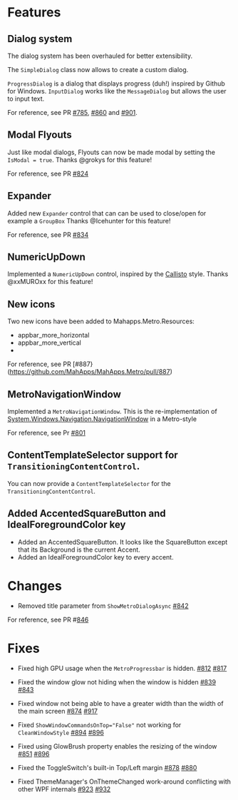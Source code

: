 # Features

## Dialog system

The dialog system has been overhauled for better extensibility.

The `SimpleDialog` class now allows to create a custom dialog.

`ProgressDialog` is a dialog that displays progress (duh!) inspired by Github for Windows.
`InputDialog` works like the `MessageDialog` but allows the user to input text.

For reference, see PR [#785](https://github.com/MahApps/MahApps.Metro/pull/785), [#860](https://github.com/MahApps/MahApps.Metro/pull/860) and [#901](https://github.com/MahApps/MahApps.Metro/pull/901).

## Modal Flyouts

Just like modal dialogs, Flyouts can now be made modal by setting the `IsModal = true`.
Thanks @grokys for this feature!

For reference, see PR [#824](https://github.com/MahApps/MahApps.Metro/pull/824)

## Expander

Added new `Expander` control that can can be used to close/open for example a `GroupBox`
Thanks @Icehunter for this feature!

For reference, see PR [#834](https://github.com/MahApps/MahApps.Metro/pull/834)

## NumericUpDown

Implemented a `NumericUpDown` control, inspired by the [Callisto](https://github.com/timheuer/callisto/wiki/NumericUpDown) style.
Thanks @xxMUROxx for this feature!

## New icons

Two new icons have been added to Mahapps.Metro.Resources:
- appbar_more_horizontal
- appbar_more_vertical
- 
For reference, see PR [#887}(https://github.com/MahApps/MahApps.Metro/pull/887)

## MetroNavigationWindow

Implemented a `MetroNavigationWindow`. This is the re-implementation of [System.Windows.Navigation.NavigationWindow](http://msdn.microsoft.com/en-us/library/System.Windows.Navigation.NavigationWindow.aspx) in a Metro-style

For reference, see Pr [#801](https://github.com/MahApps/MahApps.Metro/pull/801)

## ContentTemplateSelector support for `TransitioningContentControl`.
You can now provide a `ContentTemplateSelector` for the `TransitioningContentControl`.

## Added AccentedSquareButton and IdealForegroundColor key
- Added an AccentedSquareButton. It looks like the SquareButton except that its Background is the current Accent.
- Added an IdealForegroundColor key to every accent.

# Changes

- Removed title parameter from `ShowMetroDialogAsync`
[#842](https://github.com/MahApps/MahApps.Metro/pull/842)

For reference, see PR #[846](https://github.com/MahApps/MahApps.Metro/pull/846)
# Fixes

- Fixed high GPU usage when the `MetroProgressbar` is hidden. 
[#812](https://github.com/MahApps/MahApps.Metro/issues/812)
[#817](https://github.com/MahApps/MahApps.Metro/pull/817)

- Fixed the window glow not hiding when the window is hidden
[#839](https://github.com/MahApps/MahApps.Metro/issues/839)
[#843](https://github.com/MahApps/MahApps.Metro/pull/843)

- Fixed window not being able to have a greater width than the width of the main screen
[#874](https://github.com/MahApps/MahApps.Metro/issues/874)
[#917](https://github.com/MahApps/MahApps.Metro/pull/917)

- Fixed `ShowWindowCommandsOnTop="False"` not working for `CleanWindowStyle`
[#894](https://github.com/MahApps/MahApps.Metro/issues/894)
[#896](https://github.com/MahApps/MahApps.Metro/pull/896)

- Fixed using GlowBrush property enables the resizing of the window
[#851](https://github.com/MahApps/MahApps.Metro/issues/851)
[#896](https://github.com/MahApps/MahApps.Metro/pull/896)

- Fixed the ToggleSwitch's built-in Top/Left margin
[#878](https://github.com/MahApps/MahApps.Metro/issues/878)
[#880](https://github.com/MahApps/MahApps.Metro/pull/880)

- Fixed ThemeManager's OnThemeChanged work-around conflicting with other WPF internals
[#923](https://github.com/MahApps/MahApps.Metro/issues/923)
[#932](https://github.com/MahApps/MahApps.Metro/pull/932)
